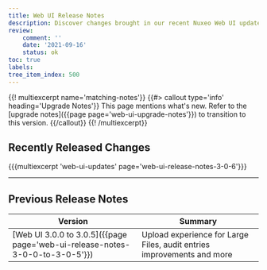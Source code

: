 ```yaml
---
title: Web UI Release Notes
description: Discover changes brought in our recent Nuxeo Web UI updates.
review:
    comment: ''
    date: '2021-09-16'
    status: ok
toc: true
labels:
tree_item_index: 500
---
```


{{! multiexcerpt name='matching-notes'}}
{{#> callout type='info' heading='Upgrade Notes'}}
This page mentions what's new. Refer to the [upgrade notes]({{page page='web-ui-upgrade-notes'}}) to transition to this version.
{{/callout}}
{{! /multiexcerpt}}

## Recently Released Changes

{{{multiexcerpt 'web-ui-updates' page='web-ui-release-notes-3-0-6'}}}

---

## Previous Release Notes

| Version                                                                       | Summary                                                                    |
| ----------------------------------------------------------------------------- | -------------------------------------------------------------------------- |
| [Web UI 3.0.0 to 3.0.5]({{page page='web-ui-release-notes-3-0-0-to-3-0-5'}})  | Upload experience for Large Files, audit entries improvements and more     |
